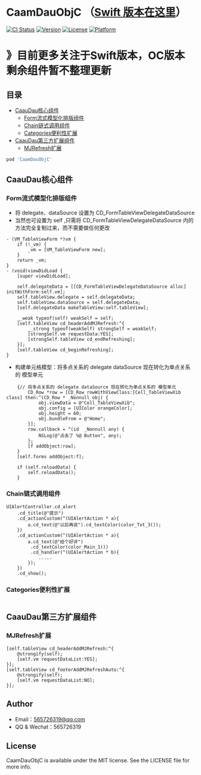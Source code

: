 # CaamDauObjC （[Swift 版本在这里](https://github.com/liucaide/CaamDau)）

[![CI Status](https://img.shields.io/travis/liucaide/CaamDauObjC.svg?style=flat)](https://travis-ci.org/liucaide/CaamDauObjC)
[![Version](https://img.shields.io/cocoapods/v/CaamDauObjC.svg?style=flat)](https://cocoapods.org/pods/CaamDauObjC)
[![License](https://img.shields.io/cocoapods/l/CaamDauObjC.svg?style=flat)](https://cocoapods.org/pods/CaamDauObjC)
[![Platform](https://img.shields.io/cocoapods/p/CaamDauObjC.svg?style=flat)](https://cocoapods.org/pods/CaamDauObjC)
# 》目前更多关注于Swift版本，OC版本剩余组件暂不整理更新
## 目录
- [CaauDau核心组件](#CaauDau核心组件)
  - [Form流式模型化排版组件](#Form流式模型化排版组件)
  - [Chain链式调用组件](#Chain链式调用组件)
  - [Categories便利性扩展](#Categories便利性扩展)
- [CaauDau第三方扩展组件](#CaauDau第三方扩展组件)
  - [MJRefresh扩展](#MJRefresh扩展)

```ruby
pod 'CaamDauObjC'
```
## CaauDau核心组件
### Form流式模型化排版组件
- 将 delegate、dataSource 设置为 CD_FormTableViewDelegateDataSource
- 当然也可设置为 self ,只需将 CD_FormTableViewDelegateDataSource 内的方法完全复制过来，而不需要做任何更改
```
- (VM_TableViewForm *)vm {
    if (!_vm) {
        _vm = [VM_TableViewForm new];
    }
    return _vm;
}
- (void)viewDidLoad {
    [super viewDidLoad];

    self.delegateData = [[CD_FormTableViewDelegateDataSource alloc] initWithForm:self.vm];
    self.tableView.delegate = self.delegateData;
    self.tableView.dataSource = self.delegateData;
    [self.delegateData makeTableView:self.tableView];
    
    __weak typeof(self) weakSelf = self;
    [self.tableView cd_headerAddMJRefresh:^{
        __strong typeof(weakSelf) strongSelf = weakSelf;
        [strongSelf.vm requestData:YES];
        [strongSelf.tableView cd_endRefreshing];
    }];
    [self.tableView cd_beginRefreshing];
}
```
- 构建单元格模型：将多点关系的 delegate dataSource 现在转化为单点关系的 模型单元
```
    {// 将多点关系的 delegate dataSource 现在转化为单点关系的 模型单元
        CD_Row *row = [CD_Row rowWithViewClass:[Cell_TableViewXib class] then:^(CD_Row * _Nonnull obj) {
            obj.viewData = @"Cell_TableViewXib";
            obj.config = [UIColor orangeColor];
            obj.height = 60;
            obj.bundleFrom = @"Home";
        }];
        row.callback = ^(id  _Nonnull any) {
            NSLog(@"点击了 %@ Button", any);
        };
        [f addObject:row];
    }
    [self.forms addObject:f];
    
    if (self.reloadData) {
        self.reloadData();
    }
```
### Chain链式调用组件
```
UIAlertController.cd_alert
    .cd_title(@"提示")
    .cd_actionCustom(^(UIAlertAction * a){
        a.cd_text(@"以后再说").cd_textColor(color_Txt_3());
    })
    .cd_actionCustom(^(UIAlertAction * a){
        a.cd_text(@"给个好评")
         .cd_textColor(color_Main_1())
         .cd_handler(^(UIAlertAction * b){
            .....
        });
    })
    .cd_show();
```
### Categories便利性扩展
```
```

## CaauDau第三方扩展组件
### MJRefresh扩展
```
[self.tableView cd_headerAddMJRefresh:^{
    @strongify(self);
    [self.vm requestDataList:YES];
}];
[self.tableView cd_footerAddMJRefreshAuto:^{
    @strongify(self);
    [self.vm requestDataList:NO];
}];
```




## Author

- Email：565726319@qq.com 
- QQ & Wechat：565726319

## License

CaamDauObjC is available under the MIT license. See the LICENSE file for more info.
